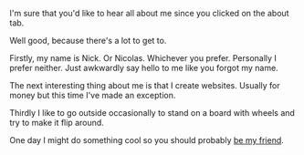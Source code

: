 I'm sure that you'd like to hear all about me since you clicked on the about tab.

Well good, because there's a lot to get to.

Firstly, my name is Nick. Or Nicolas. Whichever you prefer. Personally I prefer neither. Just awkwardly say hello to me like you forgot my name.

The next interesting thing about me is that I create websites. Usually for money but this time I've made an exception.

Thirdly I like to go outside occasionally to stand on a board with wheels and try to make it flip around.

One day I might do something cool so you should probably [be my friend](https://x.com/nickkeilhere).
